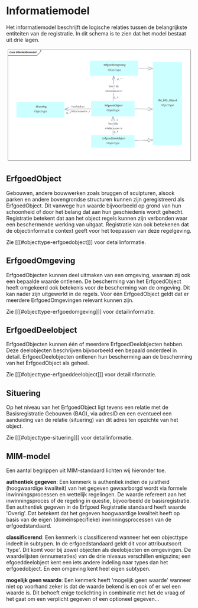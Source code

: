 # Informatiemodel

Het informatiemodel beschrijft de logische relaties tussen de belangrijkste entiteiten van de registratie. 
In dit schema is te zien dat het model bestaat uit drie lagen.

![](ers-media/Informatiemodel.png)

## ErfgoedObject

Gebouwen, andere bouwwerken zoals bruggen of sculpturen, alsook parken en andere
bovengrondse structuren kunnen zijn geregistreerd als ErfgoedObject. Dit vanwege hun
waarde bijvoorbeeld op grond van hun schoonheid of door het belang dat aan hun
geschiedenis wordt gehecht. Registratie betekent dat aan het object regels kunnen zijn
verbonden waar een beschermende werking van uitgaat. Registratie kan ook betekenen dat
de objectinformatie context geeft voor het toepassen van deze regelgeving.

Zie [[[#objecttype-erfgoedobject]]] voor detailinformatie.

## ErfgoedOmgeving

ErfgoedObjecten kunnen deel uitmaken van een omgeving, waaraan zij ook een bepaalde
waarde ontlenen. De bescherming van het ErfgoedObject heeft omgekeerd ook betekenis
voor de bescherming van de omgeving. Dit kan nader zijn uitgewerkt in de regels. Voor één
ErfgoedObject geldt dat er meerdere ErfgoedOmgevingen relevant kunnen zijn.

Zie [[[#objecttype-erfgoedomgeving]]] voor detailinformatie.

## ErfgoedDeelobject

ErfgoedObjecten kunnen één of meerdere ErfgoedDeelobjecten hebben. Deze deelobjecten
beschrijven bijvoorbeeld een bepaald onderdeel in detail. ErfgoedDeelobjecten ontlenen hun
bescherming aan de bescherming van het ErfgoedObject als geheel.

Zie [[[#objecttype-erfgoeddeelobject]]] voor detailinformatie.

## Situering
Op het niveau van het ErfgoedObject ligt tevens een relatie met de Basisregistratie Gebouwen (BAG), via adresID en een eventueel een aanduiding van de relatie (situering) van dit adres ten opzichte van het object.</mark>

Zie [[[#objecttype-situering]]] voor detailinformatie.

## MIM-model
Een aantal begrippen uit MIM-standaard lichten wij hieronder toe. 

**authentiek gegeven**: Een kenmerk is authentiek indien de juistheid (hoogwaardige kwaliteit) van het gegeven gewaarborgd wordt via formele inwinningsprocessen en wettelijk regelingen. De waarde refereert aan het inwinningsproces of de regeling in questie, bijvoorbeeld de basisregistratie. Een authentiek gegeven in de Erfgoed Registratie standaard heeft waarde 'Overig'. Dat betekent dat het gegeven hoogwaardige kwaliteit heeft op basis van de eigen (domeinspecifieke) inwinningsprocessen van de erfgoedstandaard.

**classificerend**: Een kenmerk is classificerend wanneer het een objecttype indeelt in subtypen. In de erfgoedstandaard geldt dit voor attribuutsoort 'type'. Dit komt voor bij zowel objecten als deelobjecten en omgevingen. De waardelijsten (ennumeraties) van de drie niveaus verschillen enigszins; een efgoeddeelobject kent een iets andere indeling naar types dan het erfgoedobject. En een omgeving kent heel eigen subtypen.

**mogelijk geen waarde**: Een kenmerk heeft 'mogelijk geen waarde' wanneer niet op voorhand zeker is dat de waarde bekend is en ook of er wel een waarde is. Dit behoeft enige toelichting in combinatie met het de vraag of het gaat om een verplicht gegeven of een optioneel gegeven...

